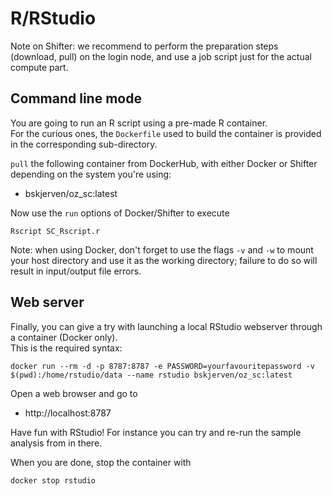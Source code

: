 # R/RStudio

Note on Shifter: we recommend to perform the preparation steps (download, pull) on the login node, 
and use a job script just for the actual compute part.


## Command line mode

You are going to run an R script using a pre-made R container.  
For the curious ones, the `Dockerfile` used to build the container is provided in the corresponding sub-directory.

`pull` the following container from DockerHub, with either Docker or Shifter depending on the system you're using:
* bskjerven/oz_sc:latest
  
Now use the `run` options of Docker/Shifter to execute

`Rscript SC_Rscript.r`

Note: when using Docker, don't forget to use the flags `-v` and `-w` to mount your host directory and use it as the working directory; failure to do so will result in input/output file errors.


## Web server

Finally, you can give a try with launching a local RStudio webserver through a container (Docker only).  
This is the required syntax: 

`docker run --rm -d -p 8787:8787 -e PASSWORD=yourfavouritepassword -v $(pwd):/home/rstudio/data --name rstudio bskjerven/oz_sc:latest`

Open a web browser and go to
* http://localhost:8787

Have fun with RStudio! For instance you can try and re-run the sample analysis from in there.

When you are done, stop the container with 

`docker stop rstudio`